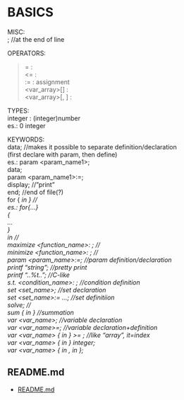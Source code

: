 # BASICS  
  
MISC:  
;	//at the end of line  
  
OPERATORS:  
>= :  
<= :  
:= : assignment  
<var_array>[<index>] :   
<var_array>[<index1>, <index2>] :   
  
TYPES:  
<number> integer : (integer)number  
	es.: 0 integer  
  
KEYWORDS:  
data;						//makes it possible to separate definition/declaration  
(first declare with param, then define)  
	es.:	param <param_name1>;  
		data;  
		param <param_name1>:=<val>;  
display;					//”print”  
end;						//end of file(?)  
for {<var> in <set>}				//  
	es.:	for{...}  
		{  
			…  
		}  
<var> in <set>					//  
maximize <function_name>: <expression>;	//  
minimize <function_name>: <expression>;	//  
param	<param_name>:=<value>;		//param definition/declaration  
printf “string”;					//pretty print  
	printf “..%t..”;				//C-like  
s.t. <condition_name>: <condition>;		//condition definition  
set <set_name>;				//set declaration  
	set <set_name>:=<elem1> <elem2> …;	//set definitiion  
solve;						//  
sum {<var> in <set>} <expression>		//summation  
var <var_name>;						//variable declaration  
	var <var_name>=<expression>;				//variable declaration+definition  
	var <var_name> {<it> in <set>} >= <expression>;	//like “array”, it=index  
	var <var_name> {<it> in <set>} integer;  
	var <var_name> {<it1> in <set1>, <it2> in <set2>};  

## README.md  
*	[README.md](./README.md)  

